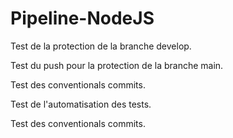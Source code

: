 # Pipeline-NodeJS

Test de la protection de la branche develop.

Test du push pour la protection de la branche main.

Test des conventionals commits.

Test de l'automatisation des tests.

Test des conventionals commits.

